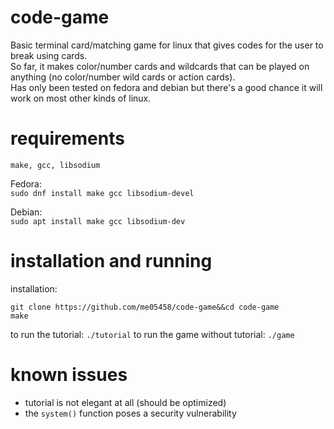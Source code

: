 # code-game
Basic terminal card/matching game for linux that gives codes for the user to break using cards.\
So far, it makes color/number cards and wildcards that can be played on anything (no color/number wild cards or action cards).\
Has only been tested on fedora and debian but there's a good chance it will work on most other kinds of linux.

# requirements
`make, gcc, libsodium`

Fedora:\
`sudo dnf install make gcc libsodium-devel`

Debian: \
`sudo apt install make gcc libsodium-dev`

# installation and running
installation:
```
git clone https://github.com/me05458/code-game&&cd code-game
make
```
to run the tutorial: `./tutorial`
to run the game without tutorial: `./game`
# known issues
- tutorial is not elegant at all (should be optimized)
- the `system()` function poses a security vulnerability
